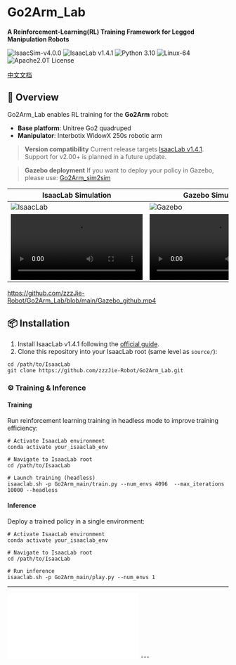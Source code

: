 # Go2Arm_Lab

**A Reinforcement-Learning(RL) Training Framework for Legged Manipulation Robots**
  
<img src="https://img.shields.io/badge/IsaacSim-v4.0.0-blue" alt="IsaacSim-v4.0.0" /> <img src="https://img.shields.io/badge/IsaacLab-v1.4.1-blue" alt="IsaacLab v1.4.1" /> <img src="https://img.shields.io/badge/Python-3.10-blue" alt="Python 3.10" /> <img src="https://img.shields.io/badge/Platform-Linux--64-orange" alt="Linux-64" /> <img src="https://img.shields.io/badge/License-Apache2.0-yellow" alt="Apache2.0T License" />

[中文文档](https://github.com/zzzJie-Robot/Go2Arm_Lab/blob/main/README_CN.md "中文文档")

## 🚀 Overview

Go2Arm_Lab enables RL training for the **Go2Arm** robot:

- **Base platform**: Unitree Go2 quadruped
- **Manipulator**: Interbotix WidowX 250s robotic arm

> **Version compatibility**
> Current release targets [IsaacLab v1.4.1](https://isaac-sim.github.io/IsaacLab/v1.4.1). Support for v2.00+ is planned in a future update.

> **Gazebo deployment**
> If you want to deploy your policy in Gazebo, please use:
> [Go2Arm_sim2sim](https://github.com/zzzJie-Robot/Go2Arm_Lab)

| IsaacLab Simulation | Gazebo Simulation |
|--------------------|-------------------|
| ![IsaacLab](https://via.placeholder.com/300x150/0a84ff/ffffff?text=IsaacLab) | ![Gazebo](https://via.placeholder.com/300x150/ff6b6b/ffffff?text=Gazebo) |
| <video controls><source src="IsaacLab_github.mp4" type="video/mp4">Your browser does not support the video tag.</video> | <video controls><source src="https://github.com/zzzJie-Robot/Go2Arm_Lab/blob/main/Gazebo_github.mp4" type="video/mp4">Your browser does not support the video tag.</video> |

https://github.com/zzzJie-Robot/Go2Arm_Lab/blob/main/Gazebo_github.mp4
## 📦 Installation

1. Install IsaacLab v1.4.1 following the [official guide](https://isaac-sim.github.io/IsaacLab/v1.4.1/source/setup/installation/index.html).
2. Clone this repository into your IsaacLab root (same level as `source/`):

```
cd /path/to/IsaacLab
git clone https://github.com/zzzJie-Robot/Go2Arm_Lab.git
```

### ⚙️ Training & Inference

#### Training

Run reinforcement learning training in headless mode to improve training efficiency:

```
# Activate IsaacLab environment
conda activate your_isaaclab_env

# Navigate to IsaacLab root
cd /path/to/IsaacLab

# Launch training (headless)
isaaclab.sh -p Go2Arm_main/train.py --num_envs 4096  --max_iterations 10000 --headless
```

#### Inference

Deploy a trained policy in a single environment:

```
# Activate IsaacLab environment  
conda activate your_isaaclab_env

# Navigate to IsaacLab root  
cd /path/to/IsaacLab

# Run inference
isaaclab.sh -p Go2Arm_main/play.py --num_envs 1
```
---
<iframe 
src="[test](https://www.bilibili.com/video/BV1fV411x72a/?spm_id_from=333.999.0.0&vd_source=c41062c703998ff2396288122e0ab779)" 
scrolling="no" border="0" frameborder="no" framespacing="0" allowfullscreen="true"> 
</iframe>
---
